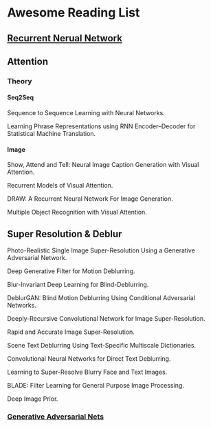 # Awesome Reading List


## [Recurrent Nerual Network](../../../awesome-rnn)

## Attention 
### Theory
#### Seq2Seq
Sequence to Sequence Learning with Neural Networks. 

Learning Phrase Representations using RNN Encoder–Decoder for Statistical Machine Translation.

#### Image
Show, Attend and Tell: Neural Image Caption Generation with Visual Attention.

Recurrent Models of Visual Attention.

DRAW: A Recurrent Neural Network For Image Generation.

Multiple Object Recognition with Visual Attention.

## Super Resolution & Deblur
Photo-Realistic Single Image Super-Resolution Using a Generative Adversarial Network.

Deep Generative Filter for Motion Deblurring.

Blur-Invariant Deep Learning for Blind-Deblurring.

DeblurGAN: Blind Motion Deblurring Using Conditional Adversarial Networks.

Deeply-Recursive Convolutional Network for Image Super-Resolution.

Rapid and Accurate Image Super-Resolution.

Scene Text Deblurring Using Text-Specific Multiscale Dictionaries.

Convolutional Neural Networks for Direct Text Deblurring.

Learning to Super-Resolve Blurry Face and Text Images.

BLADE: Filter Learning for General Purpose Image Processing.

Deep Image Prior.

### [Generative Adversarial Nets](https://github.com/YadiraF/GAN)


